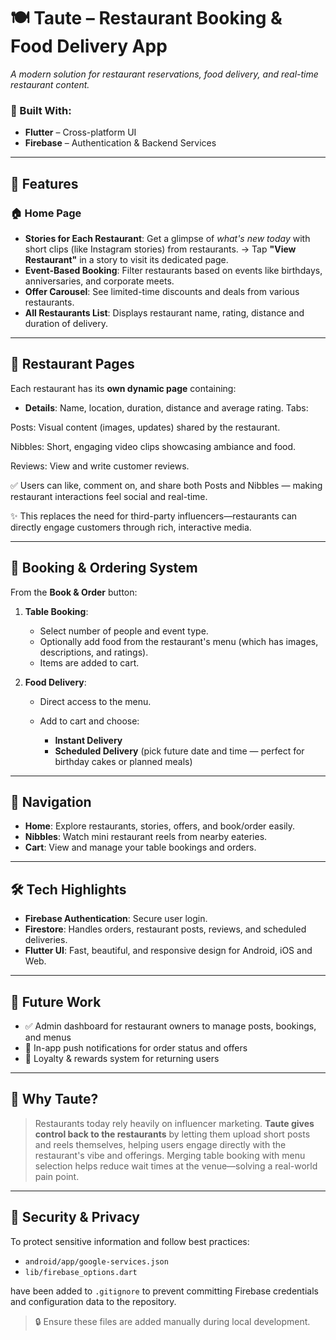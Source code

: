 # 🍽️ Taute – Restaurant Booking & Food Delivery App

*A modern solution for restaurant reservations, food delivery, and real-time restaurant content.*

### 🚀 Built With:

* **Flutter** – Cross-platform UI
* **Firebase** – Authentication & Backend Services

---

## 📱 Features

### 🏠 Home Page

* **Stories for Each Restaurant**: Get a glimpse of *what's new today* with short clips (like Instagram stories) from restaurants.
  → Tap **"View Restaurant"** in a story to visit its dedicated page.
* **Event-Based Booking**: Filter restaurants based on events like birthdays, anniversaries, and corporate meets.
* **Offer Carousel**: See limited-time discounts and deals from various restaurants.
* **All Restaurants List**: Displays restaurant name, rating, distance and duration of delivery.

---

## 🍴 Restaurant Pages

Each restaurant has its **own dynamic page** containing:

* **Details**: Name, location, duration, distance and average rating.
Tabs:

Posts: Visual content (images, updates) shared by the restaurant.

Nibbles: Short, engaging video clips showcasing ambiance and food.

Reviews: View and write customer reviews.

✅ Users can like, comment on, and share both Posts and Nibbles — making restaurant interactions feel social and real-time.

✨ This replaces the need for third-party influencers—restaurants can directly engage customers through rich, interactive media.

---

## 🧾 Booking & Ordering System

From the **Book & Order** button:

1. **Table Booking**:

   * Select number of people and event type.
   * Optionally add food from the restaurant's menu (which has images, descriptions, and ratings).
   * Items are added to cart.

2. **Food Delivery**:

   * Direct access to the menu.
   * Add to cart and choose:

     * **Instant Delivery**
     * **Scheduled Delivery** (pick future date and time — perfect for birthday cakes or planned meals)

---

## 🧭 Navigation

* **Home**: Explore restaurants, stories, offers, and book/order easily.
* **Nibbles**: Watch mini restaurant reels from nearby eateries.
* **Cart**: View and manage your table bookings and orders.

---

## 🛠️ Tech Highlights

* **Firebase Authentication**: Secure user login.
* **Firestore**: Handles orders, restaurant posts, reviews, and scheduled deliveries.
* **Flutter UI**: Fast, beautiful, and responsive design for Android, iOS and Web.

---

## 🔮 Future Work

* ✅ Admin dashboard for restaurant owners to manage posts, bookings, and menus
* 🔔 In-app push notifications for order status and offers
* 🎁 Loyalty & rewards system for returning users

---

## 📸 Why Taute?

> Restaurants today rely heavily on influencer marketing. **Taute gives control back to the restaurants** by letting them upload short posts and reels themselves, helping users engage directly with the restaurant's vibe and offerings. Merging table booking with menu selection helps reduce wait times at the venue—solving a real-world pain point.

---

## 🔐 Security & Privacy

To protect sensitive information and follow best practices:

* `android/app/google-services.json`
* `lib/firebase_options.dart`

have been added to `.gitignore` to prevent committing Firebase credentials and configuration data to the repository.

> 🔒 Ensure these files are added manually during local development.



